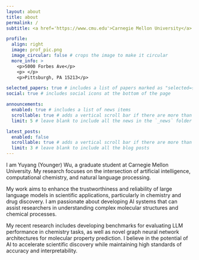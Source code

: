 ```yaml
---
layout: about
title: about
permalink: /
subtitle: <a href='https://www.cmu.edu'>Carnegie Mellon University</a>

profile:
  align: right
  image: prof_pic.png
  image_circular: false # crops the image to make it circular
  more_info: >
    <p>5000 Forbes Ave</p>
    <p> </p>
    <p>Pittsburgh, PA 15213</p>

selected_papers: true # includes a list of papers marked as "selected={true}"
social: true # includes social icons at the bottom of the page

announcements:
  enabled: true # includes a list of news items
  scrollable: true # adds a vertical scroll bar if there are more than 3 news items
  limit: 5 # leave blank to include all the news in the `_news` folder

latest_posts:
  enabled: false
  scrollable: true # adds a vertical scroll bar if there are more than 3 new posts items
  limit: 3 # leave blank to include all the blog posts
---
```


I am Yuyang (Younger) Wu, a graduate student at Carnegie Mellon University. My research focuses on the intersection of artificial intelligence, computational chemistry, and natural language processing.

My work aims to enhance the trustworthiness and reliability of large language models in scientific applications, particularly in chemistry and drug discovery. I am passionate about developing AI systems that can assist researchers in understanding complex molecular structures and chemical processes.

My recent research includes developing benchmarks for evaluating LLM performance in chemistry tasks, as well as novel graph neural network architectures for molecular property prediction. I believe in the potential of AI to accelerate scientific discovery while maintaining high standards of accuracy and interpretability.
